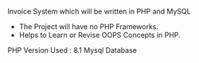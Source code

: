 Invoice System which will be written in PHP and MySQL

* The Project will have no PHP Frameworks.
* Helps to Learn or Revise OOPS Concepts in PHP.

PHP Version Used : 8.1
Mysql Database